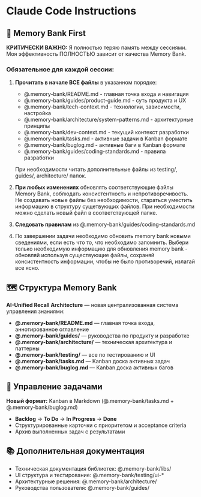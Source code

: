 # Claude Code Instructions

## 🧠 Memory Bank First

**КРИТИЧЕСКИ ВАЖНО:** Я полностью теряю память между сессиями. Моя эффективность ПОЛНОСТЬЮ зависит от качества Memory
Bank.

### Обязательное для каждой сессии:

1. **Прочитать в начале ВСЕ файлы** в указанном порядке:
    - @.memory-bank/README.md - главная точка входа и навигация
    - @.memory-bank/guides/product-guide.md - суть продукта и UX
    - @.memory-bank/tech-context.md - технологии, зависимости, настройка
    - @.memory-bank/architecture/system-patterns.md - архитектурные принципы
    - @.memory-bank/dev-context.md - текущий контекст разработки
    - @.memory-bank/tasks.md - активные задачи в Kanban формате
    - @.memory-bank/buglog.md - активные баги в Kanban формате
    - @.memory-bank/guides/coding-standards.md - правила разработки
      
   При необходимости читать дополнительные файлы из testing/, guides/, architecture/ папок.

2. **При любых изменениях** обновлять соответствующие файлы Memory Bank, соблюдать консистентность и непротиворечивость.
   Не создавать новые файлы без необходимости, стараться уместить информацию в структуру сущетвующих файлов. При
   необходимости можно сделать новый файл в соответствующей папке.
3. **Следовать правилам** из @.memory-bank/guides/coding-standards.md

4. По завершении задачи необходимо обновить memory bank новыми сведениями, если есть что то, что необходимо запомнить.
   Выбери только необходимую информацию для обновления memory bank - обновляй используя существующие файлы, сохраняй
   консистентность информации, чтобы не было противоречий, излагай все ясно.

## 🗺️ Структура Memory Bank

**AI-Unified Recall Architecture** — новая централизованная система управления знаниями:

- **@.memory-bank/README.md** — главная точка входа, аннотированное оглавление
- **@.memory-bank/guides/** — руководства по продукту и разработке
- **@.memory-bank/architecture/** — техническая архитектура и паттерны  
- **@.memory-bank/testing/** — все по тестированию и UI
- **@.memory-bank/tasks.md** — Kanban доска активных задач
- **@.memory-bank/buglog.md** — Kanban доска активных багов

## 🔄 Управление задачами

**Новый формат:** Kanban в Markdown (@.memory-bank/tasks.md + @.memory-bank/buglog.md)
- **Backlog** → **To Do** → **In Progress** → **Done**
- Структурированные карточки с приоритетом и acceptance criteria
- Архив выполненных задач с результатами

## 📚 Дополнительная документация

* Техническая документация библиотек: @.memory-bank/libs/
* UI структура и тестирование: @.memory-bank/testing/ui-*
* Архитектурные решения: @.memory-bank/architecture/
* Руководства пользователя: @.memory-bank/guides/

